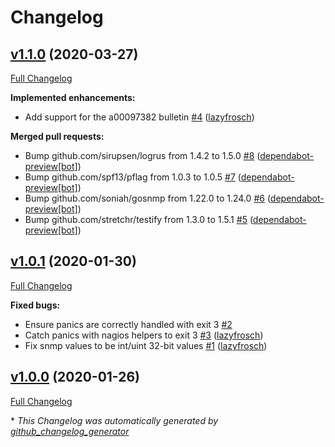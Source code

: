 # Changelog

## [v1.1.0](https://github.com/NETWAYS/check_hp_disk_firmware/tree/v1.1.0) (2020-03-27)

[Full Changelog](https://github.com/NETWAYS/check_hp_disk_firmware/compare/v1.0.1...v1.1.0)

**Implemented enhancements:**

- Add support for the a00097382 bulletin [\#4](https://github.com/NETWAYS/check_hp_disk_firmware/pull/4) ([lazyfrosch](https://github.com/lazyfrosch))

**Merged pull requests:**

- Bump github.com/sirupsen/logrus from 1.4.2 to 1.5.0 [\#8](https://github.com/NETWAYS/check_hp_disk_firmware/pull/8) ([dependabot-preview[bot]](https://github.com/apps/dependabot-preview))
- Bump github.com/spf13/pflag from 1.0.3 to 1.0.5 [\#7](https://github.com/NETWAYS/check_hp_disk_firmware/pull/7) ([dependabot-preview[bot]](https://github.com/apps/dependabot-preview))
- Bump github.com/soniah/gosnmp from 1.22.0 to 1.24.0 [\#6](https://github.com/NETWAYS/check_hp_disk_firmware/pull/6) ([dependabot-preview[bot]](https://github.com/apps/dependabot-preview))
- Bump github.com/stretchr/testify from 1.3.0 to 1.5.1 [\#5](https://github.com/NETWAYS/check_hp_disk_firmware/pull/5) ([dependabot-preview[bot]](https://github.com/apps/dependabot-preview))

## [v1.0.1](https://github.com/NETWAYS/check_hp_disk_firmware/tree/v1.0.1) (2020-01-30)

[Full Changelog](https://github.com/NETWAYS/check_hp_disk_firmware/compare/v1.0.0...v1.0.1)

**Fixed bugs:**

- Ensure panics are correctly handled with exit 3 [\#2](https://github.com/NETWAYS/check_hp_disk_firmware/issues/2)
- Catch panics with nagios helpers to exit 3 [\#3](https://github.com/NETWAYS/check_hp_disk_firmware/pull/3) ([lazyfrosch](https://github.com/lazyfrosch))
- Fix snmp values to be int/uint 32-bit values [\#1](https://github.com/NETWAYS/check_hp_disk_firmware/pull/1) ([lazyfrosch](https://github.com/lazyfrosch))

## [v1.0.0](https://github.com/NETWAYS/check_hp_disk_firmware/tree/v1.0.0) (2020-01-26)

[Full Changelog](https://github.com/NETWAYS/check_hp_disk_firmware/compare/7c8517e36fc61fb7641fa90a6ab2b009765a1034...v1.0.0)



\* *This Changelog was automatically generated by [github_changelog_generator](https://github.com/github-changelog-generator/github-changelog-generator)*
